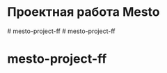 # Проектная работа Mesto

#   m e s t o - p r o j e c t - f f  
 # mesto-project-ff
# mesto-project-ff

